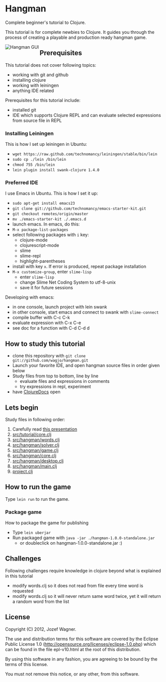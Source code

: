 # Hangman

Complete beginner's tutorial to Clojure.

This tutorial is for complete newbies to Clojure. It guides you
through the process of creating a playable and production ready
hangman game.

<img
src="https://github.com/downloads/wagjo/hangman/hangman.png"
 alt="Hangman GUI" title="Hangman GUI" align="left" style="clear:none;" />

## Prerequisites

This tutorial does not cover following topics:

* working with git and github
* installing clojure
* working with leiningen
* anything IDE related

Prerequisites for this tutorial include:

* installed git
* IDE which supports Clojure REPL and can evaluate selected 
expressions from source file in REPL

### Installing Leiningen

This is how I set up leiningen in Ubuntu:

* `wget https://raw.github.com/technomancy/leiningen/stable/bin/lein`
* `sudo cp ./lein /bin/lein`
* `chmod 755 /bin/lein`
* `lein plugin install swank-clojure 1.4.0`

### Preferred IDE

I use Emacs in Ubuntu. This is how I set it up:

* `sudo apt-get install emacs23`
* `git clone git://github.com/technomancy/emacs-starter-kit.git`
* `git checkout remotes/origin/master`
* `mv ./emacs-starter-kit ./.emacs.d`
* launch emacs. In emacs, do this:
* `M-x package-list-packages`
* select following packages with `i` key:
    * clojure-mode
    * clojurescript-mode
    * slime
    * slime-repl
    * highlight-parentheses
* install with key `x`. If error is produced, repeat package
installation
* `M-x customize-group`, enter `slime-lisp`
    * enter `slime-lisp`
    * change Slime Net Coding System to utf-8-unix
    * save it for future sessions

Developing with emacs:

* in one console, launch project with lein swank
* in other console, start emacs and connect to swank with
`slime-connect`
* compile buffer with C-c C-k
* evaluate expression with C-x C-e
* see doc for a function with C-d C-d d

## How to study this tutorial

* clone this repository with `git clone
  git://github.com/wagjo/hangman.git`
* Launch your favorite IDE, and open hangman source files in order
  given below
* Study files from top to bottom, line by line
    * evaluate files and expressions in comments
    * try expressions in repl, experiment
* have [ClojureDocs](http://clojuredocs.org) open

## Lets begin

Study files in following order:

1. Carefully read [this presentation](https://docs.google.com/present/edit?id=0ARVWfleXxysoZGdrMjhtN2ZfNDg2N2pqOWRjNw)
2. [src/tutorial/core.clj](https://github.com/wagjo/hangman/blob/master/src/tutorial/core.clj)
3. [src/hangman/words.clj](https://github.com/wagjo/hangman/blob/master/src/hangman/words.clj)
4. [src/hangman/solver.clj](https://github.com/wagjo/hangman/blob/master/src/hangman/solver.clj)
5. [src/hangman/game.clj](https://github.com/wagjo/hangman/blob/master/src/hangman/game.clj)
6. [src/hangman/core.clj](https://github.com/wagjo/hangman/blob/master/src/hangman/core.clj)
7. [src/hangman/desktop.clj](https://github.com/wagjo/hangman/blob/master/src/hangman/desktop.clj)
8. [src/hangman/main.clj](https://github.com/wagjo/hangman/blob/master/src/hangman/main.clj)
9. [project.clj](https://github.com/wagjo/hangman/blob/master/README.md)

## How to run the game

Type `lein run` to run the game.

### Package game

How to package the game for publishing

* Type `lein uberjar`
* Run packaged game with `java -jar ./hangman-1.0.0-standalone.jar`
    * or doubleclick on hangman-1.0.0-standalone.jar :)

## Challenges

Following challenges require knowledge in clojure beyond what is
explained in this tutorial

* modify words.clj so it does not read from file every time word is 
requested
* modify words.clj so it will never return same word twice, yet it 
will return a random word from the list

## License

Copyright (C) 2012, Jozef Wagner.

The use and distribution terms for this software are covered by the
Eclipse Public License 1.0 
(http://opensource.org/licenses/eclipse-1.0.php) which can be found
 in the file epl-v10.html at the root of this distribution.

By using this software in any fashion, you are agreeing to be bound
by the terms of this license.

You must not remove this notice, or any other, from this software.
